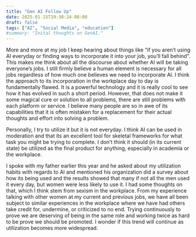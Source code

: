 ```yaml
---
title: "Gen AI Follow Up"
date: 2025-01-15T19:38:24-08:00
draft: false
tags: ["AI", "Social Media", "education"]
#summary: "Inital thoughts on GenAI."
---
```

More and more at my job I keep hearing about things like “if you aren’t using AI everyday or finding ways to incorporate it into your job, you’ll fall behind”. This makes me think about all the discourse about whether AI will be taking everyone’s jobs. I still firmly believe a human element is necessary for all jobs regardless of how much one believes we need to incorporate AI. I think the approach to its incorporation in the workplace day to day is fundamentally flawed. It is a powerful technology and it is really cool to see how it has evolved in such a short period. However, that does not make it some magical cure or solution to all problems, there are still problems with each platform or service. I believe many people are so in awe of its capabilities that it is often mistaken for a replacement for their actual thoughts and effort into solving a problem. 

Personally, I try to utilize it but it is not everyday. I think AI can be used in moderation and that its an excellent tool for skeletal frameworks for what task you might be trying to complete. I don’t think it should (in its current state) be utilized as the final product for anything, especially in academia or the workplace. 

I spoke with my father earlier this year and he asked about my utilization habits with regards to AI and mentioned his organization did a survey about how its being used and the results showed that many if not all the men used it every day, but women were less likely to use it. I had some thoughts on that, which I think stem from sexism in the workplace. From my experience talking with other women at my current and previous jobs, we have all been subject to similar experiences in the workplace where we have had others take credit for, undermine, or criticized to no end. Trying continuously to prove we are deserving of being in the same role and working twice as hard to be prove we should be promoted. I wonder if this trend will continue as utilization becomes more widespread.